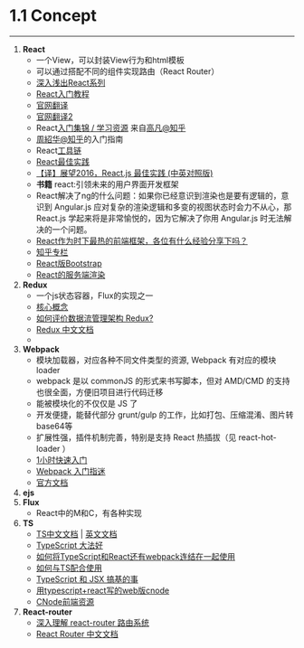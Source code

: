 # 1.1 Concept

---

1. **React**
    * 一个View，可以封装View行为和html模板
    * 可以通过搭配不同的组件实现路由（React Router）
    * [深入浅出React系列](http://www.infoq.com/cn/articles/react-art-of-simplity?utm_source=infoq&utm_medium=related_content_link&utm_campaign=relatedContent_articles_clk)
    * [React入门教程](https://hulufei.gitbooks.io/react-tutorial/content/index.html)
    * [官网翻译](https://facebook.github.io/react/docs/thinking-in-react.zh-CN.html)
    * [官网翻译2](https://github.com/facebook/react/blob/master/docs/docs/02-displaying-data.zh-CN.md)
    * React[入门集锦 / 学习资源](https://github.com/simongfxu/simongfxu.github.com/issues/21) 来自[高凡@知乎](https://www.zhihu.com/question/38725566)
    * [周紹华@知乎](https://www.zhihu.com/question/38725566)的入门指南
    * React[工具链](https://github.com/facebook/react/wiki/Complementary-Tools)
    * [React最佳实践](https://www.zhihu.com/question/36516604)
    * [【译】展望2016，React.js 最佳实践 (中英对照版)](http://blog.jimmylv.info/2016-01-22-React.js-Best-Practices-for-2016)
    * **书籍** react:引领未来的用户界面开发框架
    * React解决了ng的什么问题：如果你已经意识到渲染也是要有逻辑的，意识到 Angular.js 应对复杂的渲染逻辑和多变的视图状态时会力不从心，那 React.js 学起来将是非常愉悦的，因为它解决了你用 Angular.js 时无法解决的一个问题。
    * [React作为时下最热的前端框架，各位有什么经验分享下吗？](https://www.zhihu.com/question/36446304)
    * [知乎专栏](http://zhuanlan.zhihu.com/purerender)
    * [React版Bootstrap](http://react-bootstrap.github.io/getting-started.html)
    * [React的服务端渲染](http://www.alloyteam.com/2015/10/8783/)
2. **Redux**
    * 一个js状态容器，Flux的实现之一
    * [核心概念](http://www.jianshu.com/p/3334467e4b32)
    * [如何评价数据流管理架构 Redux?](https://www.zhihu.com/question/38591713)
    * [Redux 中文文档](https://camsong.github.io/redux-in-chinese/index.html)
    * []()
3. **Webpack**
    * 模块加载器，对应各种不同文件类型的资源, Webpack 有对应的模块 loader
    * webpack 是以 commonJS 的形式来书写脚本，但对 AMD/CMD 的支持也很全面，方便旧项目进行代码迁移
    * 能被模块化的不仅仅是 JS 了
    * 开发便捷，能替代部分 grunt/gulp 的工作，比如打包、压缩混淆、图片转base64等
    * 扩展性强，插件机制完善，特别是支持 React 热插拔（见 react-hot-loader ）
    * [1小时快速入门](http://www.cnblogs.com/vajoy/p/4650467.html)
    * [Webpack 入门指迷](https://segmentfault.com/a/1190000002551952)
    * [官方文档](http://webpack.github.io/docs/)
4. **ejs**
5. **Flux**
    * React中的M和C，有各种实现
6. **TS**
    * [TS中文文档](https://zhongsp.gitbooks.io/typescript-handbook/content/doc/handbook/Basic%20Types.html) | [英文文档](http://www.typescriptlang.org/docs/tutorial.html)
    * [TypeScript 大法好](https://github.com/techird/blog/issues/1)
    * [如何将TypeScript和React还有webpack连结在一起使用](https://zhongsp.gitbooks.io/typescript-handbook/content/doc/handbook/quick-start/react-webpack.html)
    * [如何与TS配合使用](https://www.zhihu.com/question/38838053)
    * [TypeScript 和 JSX 搞基的事](https://github.com/techird/blog/issues/3)
    * [用typescript+react写的web版cnode ](https://cnodejs.org/topic/56f50aac9753c3386fd24f09)
    * [CNode前端资源](https://cnodejs.org/topic/56ef3edd532839c33a99d00e)
7. **React-router**
    * [深入理解 react-router 路由系统](http://www.w3ctech.com/topic/1604)
    * [React Router 中文文档](http://react-guide.github.io/react-router-cn/)